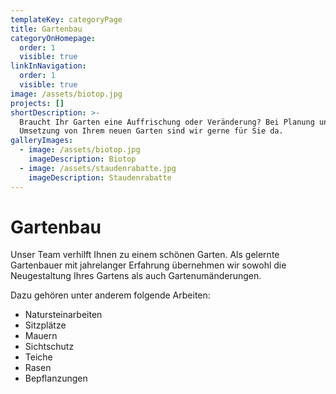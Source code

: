 ```yaml
---
templateKey: categoryPage
title: Gartenbau
categoryOnHomepage:
  order: 1
  visible: true
linkInNavigation:
  order: 1
  visible: true
image: /assets/biotop.jpg
projects: []
shortDescription: >-
  Braucht Ihr Garten eine Auffrischung oder Veränderung? Bei Planung und
  Umsetzung von Ihrem neuen Garten sind wir gerne für Sie da.
galleryImages:
  - image: /assets/biotop.jpg
    imageDescription: Biotop
  - image: /assets/staudenrabatte.jpg
    imageDescription: Staudenrabatte
---
```


# Gartenbau

Unser Team verhilft Ihnen zu einem schönen Garten. Als gelernte Gartenbauer mit jahrelanger Erfahrung übernehmen wir sowohl die Neugestaltung Ihres Gartens als auch Gartenumänderungen.

Dazu gehören unter anderem folgende Arbeiten:

- Natursteinarbeiten
- Sitzplätze
- Mauern
- Sichtschutz
- Teiche
- Rasen
- Bepflanzungen
